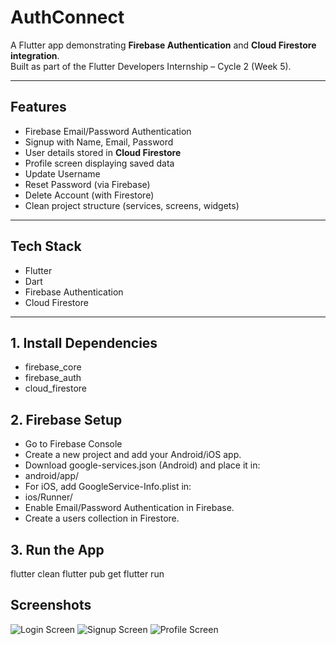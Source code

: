 # AuthConnect 
A Flutter app demonstrating **Firebase Authentication** and **Cloud Firestore integration**.  
Built as part of the Flutter Developers Internship – Cycle 2 (Week 5).

---

## Features
- Firebase Email/Password Authentication
- Signup with Name, Email, Password
- User details stored in **Cloud Firestore**
- Profile screen displaying saved data
- Update Username
- Reset Password (via Firebase)
- Delete Account (with Firestore)
- Clean project structure (services, screens, widgets)

---

## Tech Stack
- Flutter
- Dart
- Firebase Authentication
- Cloud Firestore

---

## 1. Install Dependencies
- firebase_core
- firebase_auth
- cloud_firestore

## 2. Firebase Setup

- Go to Firebase Console
- Create a new project and add your Android/iOS app.
- Download google-services.json (Android) and place it in:
- android/app/
- For iOS, add GoogleService-Info.plist in:
- ios/Runner/
- Enable Email/Password Authentication in Firebase.
- Create a users collection in Firestore.

## 3. Run the App
flutter clean
flutter pub get
flutter run

## Screenshots
![Login Screen](assets/)
![Signup Screen](assets/)
![Profile Screen](assets/)

